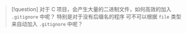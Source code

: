 >[!question] 对于 C 项目，会产生大量的二进制文件，如何高效的加入 `.gitignore` 中呢？
>特别是对于没有后缀名的程序
>可不可以根据 `file` 类型来自动加入 `.gitignore` 中呢？